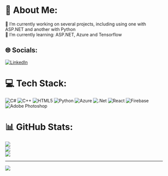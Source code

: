 # 💫 About Me:
🔭 I’m currently working on several projects, including using one with ASP.NET and another with Python <br>🌱 I’m currently learning: ASP.NET, Azure and Tensorflow


## 🌐 Socials:
[![LinkedIn](https://img.shields.io/badge/LinkedIn-%230077B5.svg?logo=linkedin&logoColor=white)](https://linkedin.com/in/https://www.linkedin.com/in/owenjhowarth/) 

# 💻 Tech Stack:
![C#](https://img.shields.io/badge/c%23-%23239120.svg?style=for-the-badge&logo=csharp&logoColor=white) ![C++](https://img.shields.io/badge/c++-%2300599C.svg?style=for-the-badge&logo=c%2B%2B&logoColor=white) ![HTML5](https://img.shields.io/badge/html5-%23E34F26.svg?style=for-the-badge&logo=html5&logoColor=white) ![Python](https://img.shields.io/badge/python-3670A0?style=for-the-badge&logo=python&logoColor=ffdd54) ![Azure](https://img.shields.io/badge/azure-%230072C6.svg?style=for-the-badge&logo=microsoftazure&logoColor=white) ![.Net](https://img.shields.io/badge/.NET-5C2D91?style=for-the-badge&logo=.net&logoColor=white) ![React](https://img.shields.io/badge/react-%2320232a.svg?style=for-the-badge&logo=react&logoColor=%2361DAFB) ![Firebase](https://img.shields.io/badge/firebase-a08021?style=for-the-badge&logo=firebase&logoColor=ffcd34) ![Adobe Photoshop](https://img.shields.io/badge/adobe%20photoshop-%2331A8FF.svg?style=for-the-badge&logo=adobe%20photoshop&logoColor=white)
# 📊 GitHub Stats:
![](https://github-readme-stats.vercel.app/api?username=diificult&theme=dark&hide_border=false&include_all_commits=true&count_private=true)<br/>
![](https://github-readme-streak-stats.herokuapp.com/?user=diificult&theme=dark&hide_border=false)<br/>
![](https://github-readme-stats.vercel.app/api/top-langs/?username=diificult&theme=dark&hide_border=false&include_all_commits=true&count_private=true&layout=compact)

---
[![](https://visitcount.itsvg.in/api?id=diificult&icon=0&color=0)](https://visitcount.itsvg.in)

<!-- Proudly created with GPRM ( https://gprm.itsvg.in ) -->
